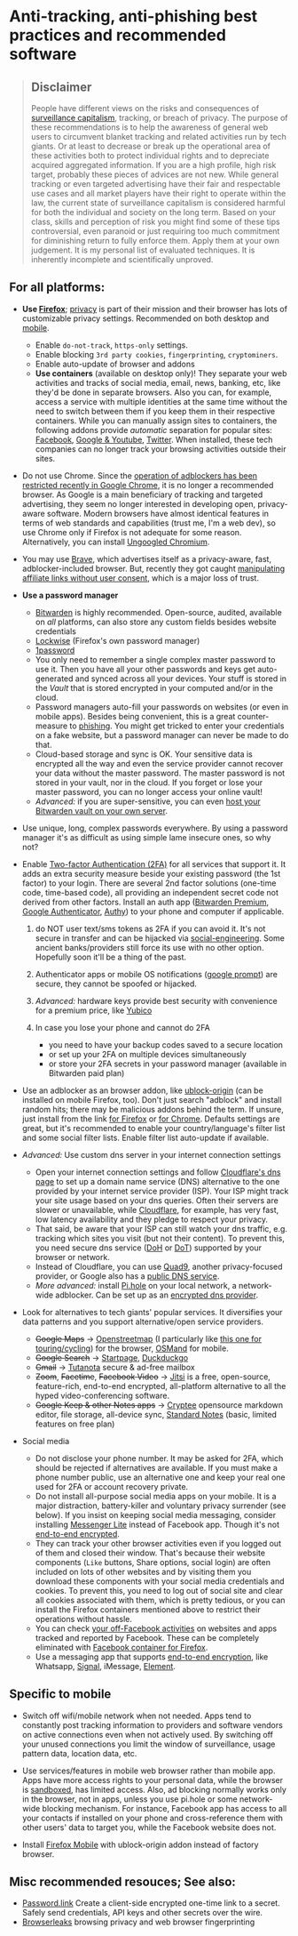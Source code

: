 # Anti-tracking, anti-phishing best practices and recommended software

> ## Disclaimer
> People have different views on the risks and consequences of [surveillance capitalism](https://en.wikipedia.org/wiki/Surveillance_capitalism), tracking, or breach of privacy.
> The purpose of these recommendations is to help the awareness of general web users to circumvent blanket tracking and related activities run by tech giants. Or at least to decrease or break up the operational area of these activities both to protect individual rights and to depreciate acquired aggregated information. If you are a high profile, high risk target, probably these pieces of advices are not new.
> While general tracking or even targeted advertising have their fair and respectable use cases and all market players have their right to operate within the law, the current state of surveillance capitalism is considered harmful for both the individual and society on the long term.
> Based on your class, skills and perception of risk you might find some of these tips controversial, even paranoid or just requiring too much commitment for diminishing return to fully enforce them. Apply them at your own judgement.
> It is my personal list of evaluated techniques. It is inherently incomplete and scientifically unproved.

## For all platforms:

- **Use [Firefox](https://www.mozilla.org/en-US/firefox/browsers/)**; [privacy](https://www.mozilla.org/en-US/firefox/privacy/) is part of their mission and their browser has lots of customizable privacy settings. Recommended on both desktop and [mobile](https://www.mozilla.org/en-US/firefox/mobile/).

  - Enable `do-not-track`, `https-only` settings.
  - Enable blocking `3rd party cookies`, `fingerprinting`, `cryptominers`.
  - Enable auto-update of browser and addons
  - **Use containers** (available on desktop only)! They separate your web activities and tracks of social media, email, news, banking, etc, like they'd be done in separate browsers. Also you can, for example, access a service with multiple identities at the same time without the need to switch between them if you keep them in their respective containers. While you can manually assign sites to containers, the following addons provide _automatic_ separation for popular sites: [Facebook](https://addons.mozilla.org/en-US/firefox/addon/facebook-container/), [Google & Youtube](https://addons.mozilla.org/en-US/firefox/addon/google-contain-integrations/), [Twitter](https://addons.mozilla.org/en-US/firefox/addon/twitter-container/). When installed, these tech companies can no longer track your browsing activities outside their sites.

- Do not use Chrome. Since the [operation of adblockers has been restricted recently in Google Chrome](https://www.ghacks.net/2019/10/12/the-end-of-ublock-origin-for-google-chrome/), it is no longer a recommended browser. As Google is a main beneficiary of tracking and targeted advertising, they seem no longer interested in developing open, privacy-aware software. Modern browsers have almost identical features in terms of web standards and capabilities (trust me, I'm a web dev), so use Chrome only if Firefox is not adequate for some reason. Alternatively, you can install [Ungoogled Chromium](https://ungoogled-software.github.io/).

- You may use [Brave](https://brave.com/), which advertises itself as a privacy-aware, fast, adblocker-included browser. But, recently they got caught [manipulating affiliate links without user consent](https://davidgerard.co.uk/blockchain/2020/06/06/the-brave-web-browser-is-hijacking-links-and-inserting-affiliate-codes/), which is a major loss of trust.

- **Use a password manager**

    - [Bitwarden](https://bitwarden.com/) is highly recommended. Open-source, audited, available on _all_ platforms, can also store any custom fields besides website credentials
    - [Lockwise](https://www.mozilla.org/en-US/firefox/lockwise/) (Firefox's own password manager)
    - [1password](https://1password.com/)
    - You only need to remember a single complex master password to use it. Then you have all your other passwords and keys get auto-generated and synced across all your devices. Your stuff is stored in the _Vault_ that is stored encrypted in your computed and/or in the cloud.
    - Password managers auto-fill your passwords on websites (or even in mobile apps). Besides being convenient, this is a great counter-measure to [phishing](https://en.wikipedia.org/wiki/Phishing). You might get tricked to enter your credentials on a fake website, but a password manager can never be made to do that.
    - Cloud-based storage and sync is OK. Your sensitive data is encrypted all the way and even the service provider cannot recover your data without the master password. The master password is not stored in your vault, nor in the cloud. If you forget or lose your master password, you can no longer access your online vault!
    - _Advanced:_ if you are super-sensitive, you can even [host your Bitwarden vault on your own server](https://bitwarden.com/open-source/).

- Use unique, long, complex passwords everywhere. By using a password manager it's as difficult as using simple lame insecure ones, so why not?

- Enable [Two-factor Authentication (2FA)](https://en.wikipedia.org/wiki/Multi-factor_authentication) for all services that support it. It adds an extra security measure beside your existing password (the 1st factor) to your login. There are several 2nd factor solutions (one-time code, time-based code), all providing an independent secret code not derived from other factors. Install an auth app ([Bitwarden Premium](https://bitwarden.com/pricing/), [Google Authenticator](https://support.google.com/accounts/answer/1066447), [Authy](https://authy.com/)) to your phone and computer if applicable.

  1. do NOT user text/sms tokens as 2FA if you can avoid it. It's not secure in transfer and can be hijacked via [social-engineering](https://en.wikipedia.org/wiki/Social_engineering_(security)). Some ancient banks/providers still force its use with no other option. Hopefully soon it'll be a thing of the past.
  1. Authenticator apps or mobile OS notifications ([google prompt](https://support.google.com/accounts/answer/7026266)) are secure, they cannot be spoofed or hijacked.
  1. _Advanced:_ hardware keys provide best security with convenience for a premium price, like [Yubico](https://www.yubico.com/)
  1. In case you lose your phone and cannot do 2FA

     - you need to have your backup codes saved to a secure location
     - or set up your 2FA on multiple devices simultaneously
     - or store your 2FA secrets in your password manager (available in Bitwarden paid plan)

- Use an adblocker as an browser addon, like [ublock-origin](https://addons.mozilla.org/en-US/firefox/addon/ublock-origin/) (can be installed on mobile Firefox, too).
Don't just search "adblock" and install random hits; there may be malicious addons behind the term. If unsure, just install from the link [for Firefox](https://addons.mozilla.org/en-US/firefox/addon/ublock-origin/) or [for Chrome](https://chrome.google.com/webstore/detail/ublock-origin/cjpalhdlnbpafiamejdnhcphjbkeiagm).
Defaults settings are great, but it's recommended to enable your country/language's filter list and some social filter lists. Enable filter list auto-update if available.

- _Advanced:_ Use custom dns server in your internet connection settings

  - Open your internet connection settings and follow [Cloudflare's dns page](https://1.1.1.1/dns/) to set up a domain name service (DNS) alternative to the one provided by your internet service provider (ISP). Your ISP might track your site usage based on your dns queries. Often their servers are slower or unavailable, while [Cloudflare](https://1.1.1.1/dns/), for example, has very fast, low latency availability and they pledge to respect your privacy.
  - That said, be aware that your ISP can still watch your dns traffic, e.g. tracking which sites you visit (but not their content). To prevent this, you need secure dns service ([DoH](https://en.wikipedia.org/wiki/DNS_over_HTTPS) or [DoT](https://en.wikipedia.org/wiki/DNS_over_TLS)) supported by your browser or network.
  - Instead of Cloudflare, you can use [Quad9](https://www.quad9.net/), another privacy-focused provider, or Google also has a [public DNS service](https://developers.google.com/speed/public-dns/docs/using).
  - _More advanced:_ install [Pi.hole](https://pi-hole.net/) on your local network, a network-wide adblocker. Can be set up as an [encrypted dns provider](https://docs.pi-hole.net/guides/dns-over-https/).

- Look for alternatives to tech giants' popular services. It diversifies your data patterns and you support alternative/open service providers.

  - ~~Google Maps~~ &rarr; [Openstreetmap](https://www.openstreetmap.org/) (I particularly like [this one for touring/cycling](https://en.mapy.cz/turisticka?l=0)) for the browser, [OSMand](https://osmand.net/) for mobile.
  - ~~Google Search~~ &rarr; [Startpage](https://www.startpage.com), [Duckduckgo](https://duckduckgo.com/)
  - ~~Gmail~~ &rarr; [Tutanota](https://www.tutanota.com) secure & ad-free mailbox
  - ~~Zoom~~, ~~Facetime~~, ~~Facebook Video~~ &rarr; [Jitsi](https://jitsi.org/) is a free, open-source, feature-rich, end-to-end encrypted, all-platform alternative to all the hyped video-conferencing software.
  - ~~Google Keep &amp; other Notes apps~~ &rarr; [Cryptee](https://crypt.ee) opensource markdown editor, file storage, all-device sync, [Standard Notes](https://standardnotes.org/) (basic, limited features on free plan)

- Social media
  - Do not disclose your phone number. It may be asked for 2FA, which should be rejected if alternatives are available. If you must make a phone number public, use an alternative one and keep your real one used for 2FA or account recovery private.
  - Do not install all-purpose social media apps on your mobile. It is a major distraction, battery-killer and voluntary privacy surrender (see below). If you insist on keeping social media messaging, consider installing [Messenger Lite](https://play.google.com/store/apps/details?id=com.facebook.mlite) instead of Facebook app. Though it's not [end-to-end encrypted](https://en.wikipedia.org/wiki/End-to-end_encryption).
  - They can track your other browser activities even if you logged out of them and closed their window. That's because their website components (`Like` buttons, Share options, social login) are often included on lots of other websites and by visiting them you download these components with your social media credentials and cookies. To prevent this, you need to log out of social site and clear all cookies associated with them, which is pretty tedious, or you can install the Firefox containers mentioned above to restrict their operations without hassle.
  - You can check [your off-Facebook activities](https://www.facebook.com/off_facebook_activity/activity_list) on websites and apps tracked and reported by Facebook. These can be completely eliminated with [Facebook container for Firefox](https://addons.mozilla.org/en-US/firefox/addon/facebook-container/).
  - Use a messaging app that supports [end-to-end encryption](https://en.wikipedia.org/wiki/End-to-end_encryption), like Whatsapp, [Signal](https://signal.org/), iMessage, [Element](https://element.io/).

## Specific to mobile

- Switch off wifi/mobile network when not needed. Apps tend to constantly post tracking information to providers and software vendors on active connections even when not actively used. By switching off your unused connections you limit the window of surveillance, usage pattern data, location data, etc.

- Use services/features in mobile web browser rather than mobile app. Apps have more access rights to your personal data, while the browser is [sandboxed](https://en.wikipedia.org/wiki/Sandbox_(computer_security)), has limited access. Also, ad blocking normally works only in the browser, not in apps, unless you use pi.hole or some network-wide blocking mechanism. For instance, Facebook app has access to all your contacts if installed on your phone and cross-reference them with other users' data to target you, while the Facebook website does not.

- Install [Firefox Mobile](https://www.mozilla.org/en-US/firefox/mobile/) with ublock-origin addon instead of factory browser.

## Misc recommended resouces; See also:

- [Password.link](https://password.link/)  Create a client-side encrypted one-time link to a secret. Safely send credentials, API keys and other secrets over the wire.
- [Browserleaks](https://browserleaks.com/) browsing privacy and web browser fingerprinting

